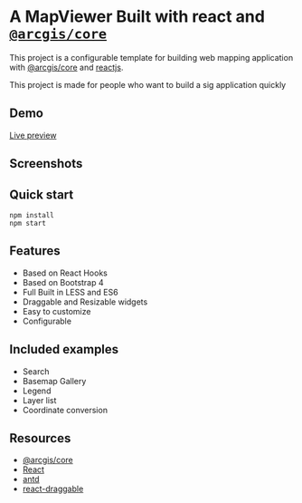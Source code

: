 # A MapViewer Built with react and [`@arcgis/core`](https://www.npmjs.com/package/@arcgis/core)
This project is a configurable template for building web mapping application with [@arcgis/core](https://www.npmjs.com/package/@arcgis/core) and [reactjs](https://reactjs.org/).

This project is made for people who want to build a sig application quickly

## Demo
[Live preview](https://boualikamel.github.io/mapviewer-react-jsapi/)

## Screenshots


## Quick start
```
npm install 
npm start
```
## Features
*   Based on React Hooks
*   Based on Bootstrap 4
*   Full Built in LESS and ES6
*   Draggable and Resizable widgets
*   Easy to customize
*   Configurable

## Included examples
*   Search
*   Basemap Gallery
*   Legend
*   Layer list
*   Coordinate conversion


## Resources
*   [@arcgis/core](https://www.npmjs.com/package/@arcgis/core)
*   [React](https://reactjs.org/)
*   [antd](https://react-bootstrap.github.io/)
*   [react-draggable](https://github.com/STRML/react-draggable)
